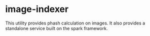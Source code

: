 # image-indexer
This utility provides phash calculation on images. It also provides a standalone service built on the spark framework.
